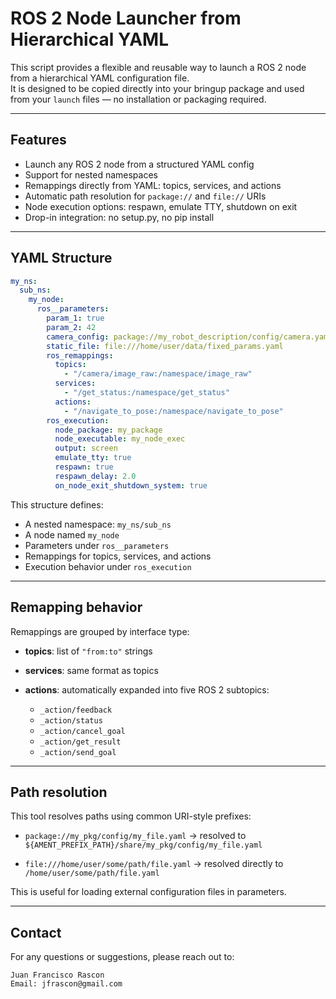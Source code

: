 # ROS 2 Node Launcher from Hierarchical YAML

This script provides a flexible and reusable way to launch a ROS 2 node from a hierarchical YAML configuration file.  
It is designed to be copied directly into your bringup package and used from your `launch` files — no installation or packaging required.

---

## Features

- Launch any ROS 2 node from a structured YAML config
- Support for nested namespaces
- Remappings directly from YAML: topics, services, and actions
- Automatic path resolution for `package://` and `file://` URIs
- Node execution options: respawn, emulate TTY, shutdown on exit
- Drop-in integration: no setup.py, no pip install

---

## YAML Structure

```yaml
my_ns:
  sub_ns:
    my_node:
      ros__parameters:
        param_1: true
        param_2: 42
        camera_config: package://my_robot_description/config/camera.yaml
        static_file: file:///home/user/data/fixed_params.yaml
        ros_remappings:
          topics:
            - "/camera/image_raw:/namespace/image_raw"
          services:
            - "/get_status:/namespace/get_status"
          actions:
            - "/navigate_to_pose:/namespace/navigate_to_pose"
        ros_execution:
          node_package: my_package
          node_executable: my_node_exec
          output: screen
          emulate_tty: true
          respawn: true
          respawn_delay: 2.0
          on_node_exit_shutdown_system: true
````

This structure defines:

* A nested namespace: `my_ns/sub_ns`
* A node named `my_node`
* Parameters under `ros__parameters`
* Remappings for topics, services, and actions
* Execution behavior under `ros_execution`

---

## Remapping behavior

Remappings are grouped by interface type:

* **topics**: list of `"from:to"` strings
* **services**: same format as topics
* **actions**: automatically expanded into five ROS 2 subtopics:

  * `_action/feedback`
  * `_action/status`
  * `_action/cancel_goal`
  * `_action/get_result`
  * `_action/send_goal`

---

## Path resolution

This tool resolves paths using common URI-style prefixes:

* `package://my_pkg/config/my_file.yaml`
  → resolved to `${AMENT_PREFIX_PATH}/share/my_pkg/config/my_file.yaml`

* `file:///home/user/some/path/file.yaml`
  → resolved directly to `/home/user/some/path/file.yaml`

This is useful for loading external configuration files in parameters.

---

## Contact

For any questions or suggestions, please reach out to:

    Juan Francisco Rascon
    Email: jfrascon@gmail.com
